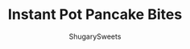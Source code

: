 ---
layout: ../../layouts/MarkdownPostLayout.astro
title: Instant Pot Pancake Bites
author: ShugarySweets
pubDate: 2020-07-15
description: "Instant Pot Pancake Bites - A whole new way to use your Instant Pot! These miniature pancakes are especially tasty drizzled with nutella and covered in sprinkles."
image_url: https://www.shugarysweets.com/wp-content/uploads/2020/07/instant-pot-pancake-bites-4.jpg
tags: ["Breakfast and Brunch","American"]
calories: 91
protein: 2
carbohydrates: 14
fats: 3
fiber: 0
ingredients: ["2 cups all-purpose flour","3 Tbsp granulated sugar","1 Tbsp baking powder","Pinch of Salt","1 large egg","1 1/2 cups milk","2 Tbsp unsalted butter, melted and cooled","1 Tbsp maple syrup","1 tsp vanilla extract","Blueberries, optional","3 Tbsp Nutella (melted for about 30 seconds in the microwave), optional","Sprinkles (optional)"]
serves: 21
time: "18 minutes"
prepTime: "10 minutes"
instructions: ["Add the flour, sugar, baking powder and salt into a bowl and combine.","Mix in the egg, milk, cooled butter, maple syrup and vanilla extract until combined (it is ok to have some lumps).","Spray silicone molds and divide the mixture into the molds till they are about 3/4 full.","Cover the silicone tray with the silicone cover or with some foil tightly wrapped around the edges to avoid condensation seeping into the pancake bites.","Add 1.5 cups of water to the Instant Pot insert followed by the trivet.","Add the silicone molds on the trivet.","Secure the lid and set the sealing valve to SEALING. Select HIGH PRESSURE (or manual) and set time for 8 minutes. ","When done allow the pressure to release naturally for 5 minutes and then quickly release the rest of the pressure.","Remove the silicone molds from the instant pot and open them. Allow to cool a few minutes.","Turn the molds over on plate or tray and carefully tap the bottoms to remove the pancake bites without breaking, or use a spoon to pop them out of the molds.","Drizzle some extra Nutella over the pancake bites and top with sprinkles.","Serve warm with maple syrup, jam, Nutella, honey etc."]
nutrition: ["91 calories","14 grams carbohydrates","13 milligrams cholesterol","3 grams fat","0 grams fiber","2 grams protein","2 grams saturated fat","90 milligrams sodium","4 grams sugar","0 grams trans fat","1 grams unsaturated fat"]
---
